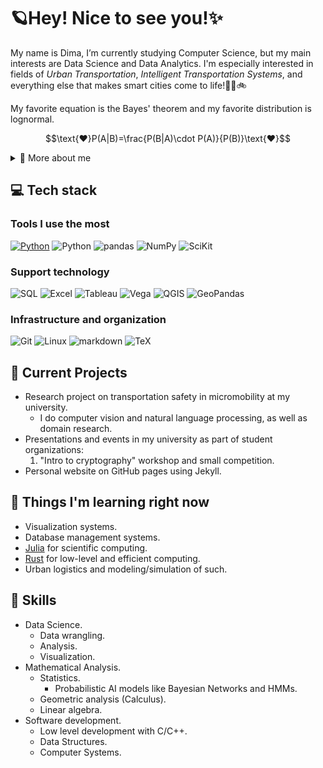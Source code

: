 # 🪐Hey! Nice to see you!✨
My name is Dima, I’m currently studying Computer Science, but my main interests are Data Science and Data Analytics. I'm especially interested in fields of _Urban Transportation_, _Intelligent Transportation Systems_, and everything else that makes smart cities come to life!🚆🚌🚲

My favorite equation is the Bayes' theorem and my favorite distribution is lognormal.

<div style="text-align: center;">
    
$$\text{❤️}P(A|B)=\frac{P(B|A)\cdot P(A)}{P(B)}\text{❤️}$$

</div>


<details>
  <summary>🔎 More about me</summary>

- I live on planet Earth, Sol system in Orion Arm of the Milky Way galaxy. 🌍

- I'm an avid reader, and while I don't have a "favorite" book, you definetely need to read [*A Brief History of Time* by Stephen Hawking](https://www.goodreads.com/book/show/3869.A_Brief_History_of_Time?ref=nav_sb_ss_3_6).

- I love sci-fi, futuristic technology, and all stuff thats science in general.

- My first-ever programming language was C++, I didn't have good time with it, but I don't regret it.

- If I encounter anything in my life that can be calculated, you bet I already have spreadsheets open.

</details>

## 💻 Tech stack

### Tools I use the most

[![Python](https://img.shields.io/badge/Python-3776AB?style=for-the-badge&logo=python&logoColor=white)](https://google.com)
![Python](https://img.shields.io/badge/jupiter-F37626?style=for-the-badge&logo=jupyter&logoColor=white)
![pandas](https://img.shields.io/badge/Pandas-150458?style=for-the-badge&logo=pandas&logoColor=white)
![NumPy](https://img.shields.io/badge/NumPy-013243?style=for-the-badge&logo=numpy&logoColor=white)
![SciKit](https://img.shields.io/badge/Scikit%20Learn-F7931E?style=for-the-badge&logo=scikitlearn&logoColor=white)

### Support technology

![SQL](https://img.shields.io/badge/SQL-F37626?style=for-the-badge&logo=sql&logoColor=white)
![Excel](https://img.shields.io/badge/excel-007C3C?style=for-the-badge&logo=&logoColor=white)
![Tableau](https://img.shields.io/badge/Tableau-00A1E0?style=for-the-badge&logo=salesforce&logoColor=white)
![Vega](https://img.shields.io/badge/vega-2450B2?style=for-the-badge&logo=vega&logoColor=white)
![QGIS](https://img.shields.io/badge/Qgis-589632?style=for-the-badge&logo=qgis&logoColor=white)
![GeoPandas](https://img.shields.io/badge/geopandas-139C5A?style=for-the-badge&logo=geopandas&logoColor=white)


### Infrastructure and organization

![Git](https://img.shields.io/badge/Git-F05032?style=for-the-badge&logo=git&logoColor=white)
![Linux](https://img.shields.io/badge/Linux-FCC624?style=for-the-badge&logo=linux&logoColor=black)
![markdown](https://img.shields.io/badge/Markdown-000000?style=for-the-badge&logo=markdown&logoColor=white)
![TeX](https://img.shields.io/badge/latex-008080?style=for-the-badge&logo=latex&logoColor=white)

## 🧪 Current Projects 

- Research project on transportation safety in micromobility at my university.
    - I do computer vision and natural language processing, as well as domain research.
- Presentations and events in my university as part of student organizations:
    1. "Intro to cryptography" workshop and small competition.
- Personal website on GitHub pages using Jekyll.

## 📖 Things I'm learning right now
- Visualization systems.
- Database management systems.
- [Julia](https://julialang.org) for scientific computing.
- [Rust](https://www.rust-lang.org) for low-level and efficient computing.
- Urban logistics and modeling/simulation of such.

## 🎯 Skills 
- Data Science.
  - Data wrangling.
  - Analysis.
  - Visualization.
- Mathematical Analysis.
  - Statistics.
      - Probabilistic AI models like Bayesian Networks and HMMs.
  - Geometric analysis (Calculus).
  - Linear algebra.
- Software development.
  - Low level development with C/C++.
  - Data Structures.
  - Computer Systems.
